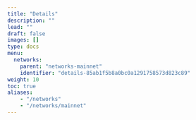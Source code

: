```yaml
---
title: "Details"
description: ""
lead: ""
draft: false
images: []
type: docs
menu:
  networks:
    parent: "networks-mainnet"
    identifier: "details-85ab1f5b8a0bc0a1291758573d823c89"
weight: 10
toc: true
aliases:
    - "/networks"
    - "/networks/mainnet"
---
```


